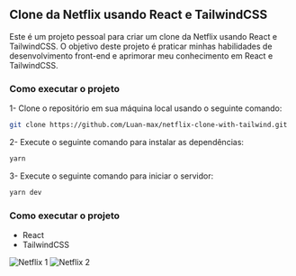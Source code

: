 ## Clone da Netflix usando React e TailwindCSS

Este é um projeto pessoal para criar um clone da Netflix usando React e TailwindCSS. O objetivo deste projeto é praticar minhas habilidades de desenvolvimento front-end e aprimorar meu conhecimento em React e TailwindCSS.

### Como executar o projeto

1- Clone o repositório em sua máquina local usando o seguinte comando:

```bash
git clone https://github.com/Luan-max/netflix-clone-with-tailwind.git
```

2- Execute o seguinte comando para instalar as dependências:

```bash
yarn
```

3- Execute o seguinte comando para iniciar o servidor:

```bash
yarn dev
```

### Como executar o projeto

 - React
 - TailwindCSS

![Netflix 1](https://i.ibb.co/kHx15Mb/netflix-1.png)
![Netflix 2](https://i.ibb.co/Nn9mS5m/netflix-2.png)




